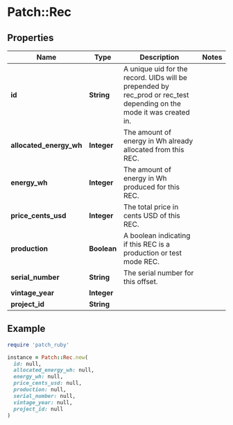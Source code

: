 # Patch::Rec

## Properties

| Name | Type | Description | Notes |
| ---- | ---- | ----------- | ----- |
| **id** | **String** | A unique uid for the record. UIDs will be prepended by rec_prod or rec_test depending on the mode it was created in. |  |
| **allocated_energy_wh** | **Integer** | The amount of energy in Wh already allocated from this REC. |  |
| **energy_wh** | **Integer** | The amount of energy in Wh produced for this REC. |  |
| **price_cents_usd** | **Integer** | The total price in cents USD of this REC. |  |
| **production** | **Boolean** | A boolean indicating if this REC is a production or test mode REC. |  |
| **serial_number** | **String** | The serial number for this offset. |  |
| **vintage_year** | **Integer** |  |  |
| **project_id** | **String** |  |  |

## Example

```ruby
require 'patch_ruby'

instance = Patch::Rec.new(
  id: null,
  allocated_energy_wh: null,
  energy_wh: null,
  price_cents_usd: null,
  production: null,
  serial_number: null,
  vintage_year: null,
  project_id: null
)
```

